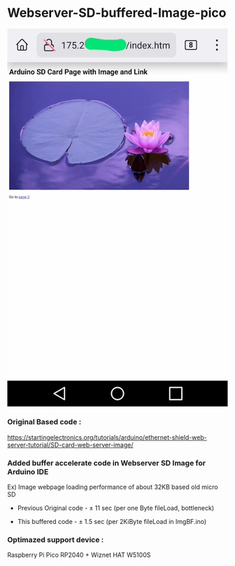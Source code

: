 # Webserver-SD-buffered-Image-pico


![Before](/images/Screenshot_2023-12-21-06-11-07~2(1).png)

### Original Based code : 

https://startingelectronics.org/tutorials/arduino/ethernet-shield-web-server-tutorial/SD-card-web-server-image/



### Added buffer accelerate code in Webserver SD Image for Arduino IDE

Ex) Image webpage loading performance of about 32KB based old micro SD
 
 - Previous Original code - ± 11 sec  (per one Byte fileLoad, bottleneck)
 
 - This buffered code - ± 1.5 sec (per 2KiByte fileLoad in ImgBF.ino)



### Optimazed support device :
 
 Raspberry Pi Pico RP2040 + Wiznet HAT W5100S
 
